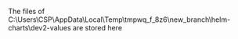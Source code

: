 The files of C:\Users\CSP\AppData\Local\Temp\tmpwq_f_8z6\new_branch\helm-charts\dev2-values are stored here